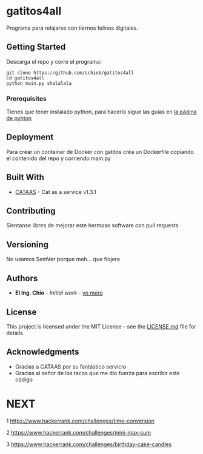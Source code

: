 # gatitos4all

Programa para relajarse con tiernos felinos digitales.

## Getting Started

Descarga el repo y corre el programa:
```
git clone https://github.com/schiob/gatitos4all
cd gatitos4all
python main.py shalalala
```

### Prerequisites

Tienes que tener instalado python, para hacerlo sigue las guías en [la página de pyhton](https://wiki.python.org/moin/BeginnersGuide/Download)

## Deployment

Para crear un container de Docker con gatitos crea un Dockerfile copiando el contenido del repo y corriendo main.py

## Built With

* [CATAAS](http://cataas.com/) - Cat as a service v1.3.1

## Contributing

Sientanse libres de mejorar este hermoso software con pull requests

## Versioning

No usamos SemVer porque meh... que flojera

## Authors

* **El Ing. Chío** - *Initial work* - [yo mero](https://github.com/schiob)

## License

This project is licensed under the MIT License - see the [LICENSE.md](LICENSE.md) file for details

## Acknowledgments

* Gracias a CATAAS por su fantástico servicio
* Gracias al señor de los tacos que me dio fuerza para escribir este código

# NEXT
1 https://www.hackerrank.com/challenges/time-conversion

2 https://www.hackerrank.com/challenges/mini-max-sum

3 https://www.hackerrank.com/challenges/birthday-cake-candles
